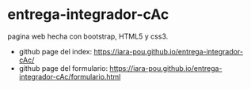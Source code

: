 # entrega-integrador-cAc
pagina web hecha con bootstrap, HTML5 y css3.

- github page del index:
https://iara-pou.github.io/entrega-integrador-cAc/
- github page del formulario:
https://iara-pou.github.io/entrega-integrador-cAc/formulario.html

